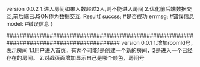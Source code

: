 version 0.0.2
1.进入房间如果人数超过2人,则不能进入房间
2.优化前后端数据交互,前后端已JSON作为数据交互.
    Result{
        succss; #是否成功
        errmsg; #错误信息
        model: #错误信息
    }


##########################################################################################
version 0.0.1
1.增加roomId号，表示房间
  1.1用户进入首页，有两个可能1是创建一个新的房间，2是进入一个已经存在的房间。
2.对战页面增加显示自己是哪个颜色，房间号